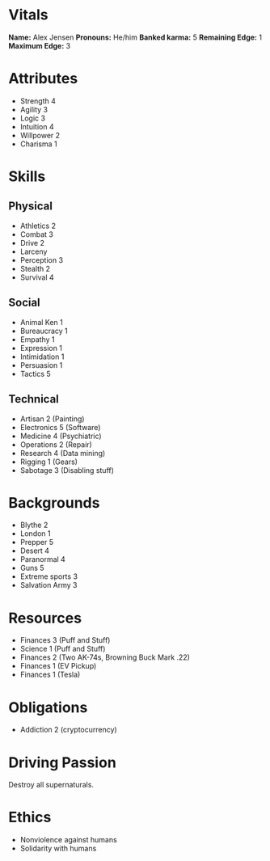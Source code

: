# Vitals

**Name:** Alex Jensen
**Pronouns:** He/him
**Banked karma:** 5
**Remaining Edge:** 1
**Maximum Edge:** 3

# Attributes

* Strength 4
* Agility 3
* Logic 3
* Intuition 4
* Willpower 2
* Charisma 1

# Skills 

## Physical

* Athletics 2 
* Combat 3
* Drive 2
* Larceny  
* Perception 3  
* Stealth 2 
* Survival 4 

## Social

* Animal Ken 1
* Bureaucracy 1
* Empathy 1
* Expression 1
* Intimidation 1 
* Persuasion 1
* Tactics 5

## Technical

* Artisan 2 (Painting)
* Electronics 5 (Software)
* Medicine 4 (Psychiatric)
* Operations 2 (Repair)
* Research 4 (Data mining)
* Rigging 1 (Gears)
* Sabotage 3 (Disabling stuff)

# Backgrounds

* Blythe 2
* London 1
* Prepper 5
* Desert 4
* Paranormal 4
* Guns 5
* Extreme sports 3
* Salvation Army 3

# Resources

* Finances 3 (Puff and Stuff)
* Science 1 (Puff and Stuff)
* Finances 2 (Two AK-74s, Browning Buck Mark .22)
* Finances 1 (EV Pickup)
* Finances 1 (Tesla)

# Obligations

* Addiction 2 (cryptocurrency)

# Driving Passion

Destroy all supernaturals.

# Ethics

* Nonviolence against humans
* Solidarity with humans
